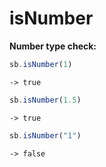 # isNumber

**Number type check:**

```javascript
sb.isNumber(1)
```

```text
-> true
```

```javascript
sb.isNumber(1.5)
```

```text
-> true
```

```javascript
sb.isNumber("1")
```

```text
-> false
```

